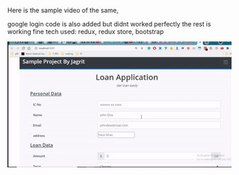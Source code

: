 Here is the sample video of the same,

google login code is also added but didnt worked perfectly 
the rest is working fine
tech used:  redux, redux store, bootstrap

![](https://github.com/JAgrit20/Loan_sample/blob/master/final.gif)
